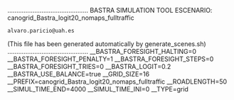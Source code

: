 .............................................
    BASTRA SIMULATION TOOL
    ESCENARIO: canogrid_Bastra_logit20_nomaps_fulltraffic

    alvaro.paricio@uah.es
(This file has been generated automatically by generate_scenes.sh)
.............................................
__BASTRA_FORESIGHT_HALTING=0
__BASTRA_FORESIGHT_PENALTY=1
__BASTRA_FORESIGHT_STEPS=0
__BASTRA_FORESIGHT_TRIES=0
__BASTRA_LOGIT=0.2
__BASTRA_USE_BALANCE=true
__GRID_SIZE=16
__PREFIX=canogrid_Bastra_logit20_nomaps_fulltraffic
__ROADLENGTH=50
__SIMUL_TIME_END=4000
__SIMUL_TIME_INI=0
__TYPE=grid
